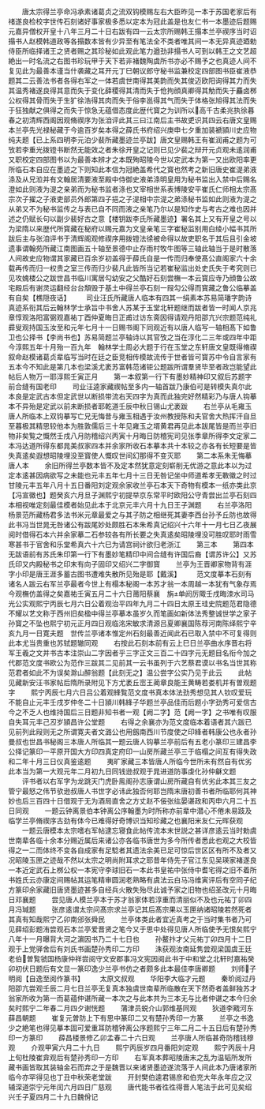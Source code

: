 <!-- { "loadSidebar": true } -->
　　唐太宗得兰亭命冯承素诸葛贞之流双钩模赐左右大臣昨见一本于苏国老家后有禇遂良检校字世传石刻诸好事家极多悉以定本为冠此盖是也友仁书一本墨迹后题赐元嘉异僧权开皇十八年三月二十日右跋有四一云太宗所赐韩王搨本兰亭禊序当时诏搨书人赵模韩道政等各搨数本皆有少异至有笔法全不类者唯其间一本无异真迹廼勅侍臣所临择诸王之贤者赐之其珍秘如此观此笔力遒劲非搨书人可到以韩王之文艺超絶出一时名流之右图书珍玩甲于天下若非褚魏陶虞所书亦必不赐予之也真迹人间不复见此为最善本谨当什袭藏之耳开元丁巳朝议郎守秘书监兼校定四部图书臣崔液恭题其二云善法书者各得右军之一体若虞世南得其美韵而失其俊迈欧阳询得其力而失其温秀褚遂良得其意而失于变化薛稷得其清而失于伧拘顔真卿得其觔而失于麤卤桞公权得其骨而失于生犷徐浩得其肉而失于俗李邕得其气而失于体格张旭得其法而失于狂独献之俱得之而失于惊急无蕴借态度此歴代寳之为训所以高千古柔兆执徐暮春之初清辉西阁因观脩禊序为张洎评此其三曰江南后主书故吏识其四云右唐文皇赐本兰亭先光禄秘藏于今逾百岁矣本得之薛氏书府绍兴庚申七夕重加装褫頴川史应物纯夫题【已上系四明李元泊少裴所藏墨迹兰亭跋】唐文皇赐韩王有崔润甫之题为可攷若李重光拨镫书断然无能效之者朱徐开皇之记则已见少裴之辩开元贞观未逺润甫又职校定四部图书以为最善本辨才之本既殉昭陵今世以定武本为第一又出欧阳率更所临石本自应在墨迹之下则知此本信为冠絶盖希代之寳也然考之新旧唐史崔湜弟液涤及从兄涖并有文翰居清要液至殿中侍御史液弟涤明皇用为秘书监出入禁中后赐名澄如此则液为湜之亲弟而为秘书监者涤也又宰相世系表博陵安平崔氏仁师相太宗髙宗次子擢之子液吏部员外郎第四子挹之子湜相中宗湜之弟涤秘书监如此则液为湜之从弟又不为秘书监传之与表已自不同而液之亲笔乃尔以是知作史与考古之难也因并述之仍赋长句以副少裴好古之意【楼钥跋李氏所藏墨迹】署名其上又有开皇之号以为梁隋以来歴代所寳藏在秘府以赐元嘉为文皇亲笔三字崔秘监别用白绫小幅书其所跋后主与张洎评书于清辉阁观修禊序用拨镫法徐被命得以故吏职名于其后且引金坡遗事谓翰苑所藏江南图画五十轴至景德中止存雨村牧牛图等三轴此轴当于是时散落人间故史应物谓其家藏已百余岁初盖得于薛氏自是一传而归奉使髙公直阁家六十余载再传而归一权贵之室三传而归少裴凡此皆所当记若崔秘监出处史氏失于考究则已见攻媿楼公之跋世昌书临川寓居勾幼安之父酷好石刻尝橅一本云寳应寺乃顔鲁公故宅殿后有谢灵运翻经台台頽毁于基土中得兰亭石刻一叚勾公得而寳藏之鲁公临摹盖有自矣【樵隠夜话】
　　司业汪氏所藏唐人临本有四其一绢素本苏易简璠字韵诗真迹系衔其后云翰林学士承旨中书舍人苏某于玉堂北轩题继而跋者皆一时闻人京兆章惇观洛阳富弼观嘉祐丁酉仲夏晦日正甫过访东斋因得请观丹阳邵亢兴宗题范纯礼彛叟观持国玉汝至和元年七月十一日赐书阁下同观近有以唐人临写一轴相髙下如鲁卫也公择书【李尚书也】苏易简题兰亭轴诗以其官攷之当在淳化二三年或四年中距今淳熙五年十月殆一百九年　翰林学士周必大题于行在玉堂之东轩唐文皇既得脩禊叙命赵模诸葛贞辈临写当时在廷之臣竞相传模故流传于世者皆可寳苏中令自言家有五本今不知此是第几本也梁溪尤袤苏富韩范诸钜公题跋所谓羣贤毕至者政岂能望此帖后人物万一耶淳熙壬寅正月
　　第一本叙第一行下有墨妙精神印又叙后苏题字前合缝有国老印
　　司业汪逵家藏禊帖至多内一轴首跋乃康伯可是转模失真尔此本良是定武古本但定武世以断损带流右天四字为真而此独完好然精彩乃与唐人钩摹本不异殆是定武以前未断损者耶乾道壬辰中秋日锡山尤袤跋
　　右兰亭从毛雍玉唐人所临本上双钩摹写亡兄无悔昔与雍玉相遇于汝州教授陈和夫官舍大热挥汗自旦至暮极其精思较他本为胜敦儒后三十年见雍玉之壻黄君再见此本跋尾皆是而兰亭旧物非矣覧之慨然壬戌八月防稽绍兴丙寅十月晦日防稽宪司见张季章所得李文定家二本冯达道所得东都晁美叔家四本并余家所收石本摹本共十本较之亦各有长短要是皆失真逺矣遐想昭陵埋没至寳使人慨叹世间幻那得不变灭耶
　　第二本系朱无悔摹唐人本
　　余旧所得兰亭数本皆不及定本然犹意定刻崭削无优游之意此本以为过定本逺甚因病欲写之未能也元丰五年七月十三日无咎记坐中师道希孝无斁徽之时过甘陵元丰五年八月十五日番阳刘定观余家收兰亭石本天下奇物有模本一纸亦类此京【冯宣徽也】题癸亥六月旦子渊熙宁初提举京东常平时欧阳公守青尝出兰亭石刻四本相视唯定刻最佳模者始见此本于北京元丰六月十九日王子渊题
　　右兰亭洛阳杨景范所藏杨君多法书米元章最爱之与其子防之相继死其妻李西台孙予丘防也故得此书冯当世晁无咎诸公有跋尾妙处颇胜石本朱希真记绍兴十六年十一月七日乙夜展阅时借得石本六并余家摹二石参较各有所长要之失真逺矣昭陵埋没可胜叹耶时雨雪寒甚书于官舍和乐堂希真六十六巳为请宫祠计欲归老浙江
　　第三本
　　第四本无跋语前有苏氏朱印第一行下有墨妙笔精印中间合缝有许国后裔【谓苏许公】又苏氏印又内殿秘书之印末有向子固印又绍兴二字御寳
　　兰亭为王晋卿家物背有涯字小印是唐王涯多蓄古图书遭难失散所见殆是耶【戴溪】
　　范文度摹本石刻有诸名人跋云右军兰亭最者今世上有榻本秘阁一本苏才翁一本周越一本犹有气象存焉今观橅仿盖得之矣嘉祐壬寅五月二十六日莆阳蔡襄　旃单阏厉陬壬戌晦洓水司马光公实观熙宁丙辰七月六日公着观治平四年九月二十四日太原王珪史院题范君隐德不耀以艺文称于西州旧矣楹中得兰亭摹本虽岁久而笔画如新体法秀整诚世学之家子孙寳之不坠也熙宁初元正月四日观临洺宋敏求清源吕夏卿襄国陈荐河南陈绎熙宁辛亥九月一日寛夫题　世传兰亭诸本惟定州石刻最善近闻此石已取入禁中不可复得则此本尤当贵重也苏轼题辙同观
　　右按此石刻本前有云上巳日兰亭曲水序晋右将军王羲之文并书古本注崇山二字因者乎三字正文三百二十四字元无题目名衔今加之代郡范文度书欧公为范作三跋其二见前其一云书虽列于六艺蔡君谟以书名当世其称范君者如此不为误矣滁山醉翁题【此刻无之】温公尝字公实乃见于此云
　　此帖见藏新安汪书家帖后隋所录附见下方尤袤丘崈王蔺章良能王黄畴若娄机并有曽观题字
　　熙宁丙辰七月六日吕公着观綘覧范文度书真本体法劲秀想见其人钦叹爱玩不能自止元丰壬戌岁仲冬二十日頴川韩綘子华题兰亭品佳而后题小字劲秀可爱信古今之不乏人也维持国后三日题非知书者一观【阙二字】范【阙一字】之书唯有叹服自失耳元丰己丒岁頴昌许公堂题
　　右得之余襄亦为范文度临本着语者其六跋已见前列此叚则无之所谓寛夫者文潞公也用劔南西川节度使之印綘者韩康公也永者孙曼叔也世昌书秘阁三本唐人所临其一题云唐人钩摹兰亭前后有五老小篆印三建昌李公择记篆印一平原开国大方印四真定府印一山房所藏兰亭三于临榻之间互有得失政和二年十月三日仪真鉴逺题
　　夷旷家藏三本皆唐人所临今世所未有然自有优劣此本当为第一大观元年二月初九日同钱逊叔观于晁进道防事虔化孙仲龢文题
　　评书者以右军字为龙跳天门虎卧鳯阁孙志康谓山房所藏自有优劣此本其三友之管宁最怒之伟节欤逊叔唐人书世字必讳此独否何耶岂隋末唐初善书者所临耶何其神妙也后三百四十日借观于无为酒局直舍之方丈赵不佞张纮晏谌政和丙申六月二十五日同观
　　一题云钟离景伯本钟离公序翰墨为时所称亦前辈中潜心不倦未易跂及临学兰亭脩禊序古劲有体今已难得好奇博识当知珍藏之也襄阳米友仁元晖获观
　　一题云唐模本太宗嗜右军帖逮忘寝食此帖传流本末世説之甚详彦逺云当时勅虞世南辈各临十余本分赐近属后来诸公亦各临书唐世为多今所传者悉此也观之大校皆得之一二而体终不变各自成家有足騐者其遗法余美已足可惊后世区区有所不及者又况昭陵玉匣之迹哉不然以太宗之明尚附耳求之耶昔年侍先子官江东见吴瑛家褚遂良一本近定武石上桞公权一本宪守李球旧石一本此书皇祐中张侍中耆宅得之旧不着所书姓氏云亦康定间赐帖其运笔精审圆润老熟略有虞法云白马冯维寅评后有空同子纪方篆印余家藏旧唐贤墨迹甚多自经兵火散失殆尽此诚予家之旧物也绍圣改元十月晦日邓襄题
　　尝见唐人模兰亭本于苏才翁家体若淳重而清丽似不及也元祐丁卯四月冯瑊题
　　张彦逺谓太宗问髙宗求兰亭记其后髙宗果以玉匣纳诸昭陵若然死者其真有知哉熙宁乙卯南邠张舜民
　　兰亭体类此者宜近真考之于当时集书者乃可见薛绍彭题洧尝观石本兰亭爱晋贤之笔今又于思中处得见唐人所临使予无恨矣熙宁八年十一月曝背大河之濵因书乃二十七日也
　　孙鳌抃才父元祐丁卯四月十二日观于上党驿舍后有刘氏书画楚孙秀印二方印
　　洙获观汝南延隽尝观梁国虞王廷老伯曽覧虢国杨康仲祥尝阅守文安郡事冯文宪因阅此书于中和堂之北轩时嘉祐癸卯初伏日题后有文显一篆印逸少兰亭书仿之者颇多此本最佳李唐卿题
　　刘师子明阅【自逸至阅作篆书】
　　太原文叔观
　　华阳李大临才元题
　　秦玠阅过丹阳卲亢尝观壬辰二月七日兰亭无复真本独虞世南辈所临散在天下然奇者盖鲜独苏才翁家所收为第一而葛蕴仲谌所藏一本次之与此本共为三本无与比者仲谌之本今归余矣时熙宁二年春二月四夕谢恍题
　　蒲津员蜕介山郭维基同观
　　狄道李戭河东薛昌朝题
　　崔复元曽防上下有思中篆印二又有楚孙秀印一方篆
　　兰亭之书逸少之絶笔也得见摹本固可爱重耳防稽钟离公序题熙宁三年二月二十五日后有楚孙秀印一方篆印
　　薛昌楼景修乙卯孟春二十六日观
　　兰亭唐人所临甚奇防稽钱穆观
　　介观甲寅六月二十九日
　　熙宁丙辰岁四月番阳刘定观
　　熙宁丙辰十月上旬杜陵崔弇观后有楚孙秀印一方印
　　右军真本葬昭陵唐末之乱为温韬所发所藏书画皆取其装轴金石而弃之于是魏晋以来诸贤墨迹遂流落于人间此本乃唐诸家所临今亦罕得见也丁丑中秋荣老堂跋
　　开封樊伯逵君锡彦和伯充大年永年应之汉辅深道崇宁元年闰六月四日广慈观
　　唐代能书者徃徃得晋人笔法于此可见矣绍兴壬子夏四月二十九日魏佾记
